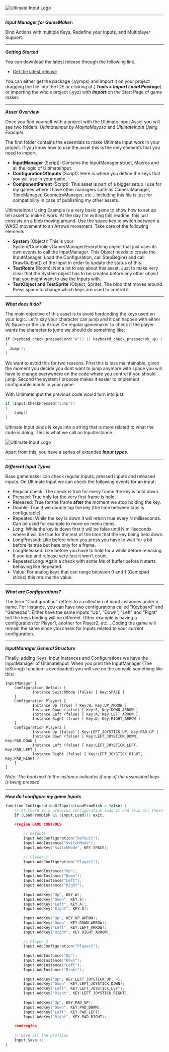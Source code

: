 ![Ultimate Input Logo](images/UltimateInputLogo.png)
***
***Input Manager for GameMaker:***

Bind Actions with multiple Keys, Redefine your Inputs, and Multiplayer Support.
***

***Getting Started***

You can download the latest release through the following link.

- [Get the latest release](https://github.com/MayitaMayoso/UltimateInput/releases)

You can either get the package (.yymps) and import it on your project dragging the file into the IDE or clicking at (
***Tools > Import Local Package***) or importing the whole project (.yyz) with ***Import*** on the Start Page of game
maker.

***

***Asset Overview***

Once you find yourself with a project with the Ultimate Input Asset you will see two folders: *UltimateInput by
MayitaMayoso* and *UltimateInput Using Example*.

The first folder contains the essentials to make Ultimate Input work in your project. If you know how to use the asset
this is the only elements that you need to import.

- **InputManager** (Script): Contains the InputManager struct, Macros and all the logic of UltimateInput.
- **ConfigurationOfInputs** (Script): Here is where you define the keys that you will use in your game.
- **ComponentParent** (Script): This asset is part of a bigger setup I use for my games where I have other managers such
  as CameraManager, TimeManager, GeometryManager, etc... Including this file is just for compatibility in case of
  publishing my other assets.

UltimateInput Using Example is a very basic game to show how to set up teh asset to make it work. At the day I'm writing
this readme, this just consists on a blob moving around. Use the space key to switch between a WASD movement to an
Arrows movement. Take care of the following elements.

- **System** (Object): This is your System/Controller/Game/Manager/Everything object that just uses its own events to
  call the InputManager. This Object needs to create the InputManager, Load the Configuration, call StepBegin() and call DrawGuiEnd() of the
  Input in
  order to update the status of this.
- **TestRoom** (Room): Not a lot to say about this asset. Just to make very clear that the System object has to be
  created before any other object that you might want to use the Inputs with.
- **TestObject and TestSprite** (Object, Sprite): The blob that moves around. Press space to change which keys are used
  to control it.

***

***What does it do?***

The main objective of this asset is to avoid hardcoding the keys used on your logic. Let's say your character can jump
and it can happen with either W, Space or the Up Arrow. On regular gamemaker to check if the player wants the character
to jump we should do something like:

```c
if (keyboad_check_pressed(ord("W")) || keyboard_check_pressed(vk_up) || keyboard_check_pressed(vk_space))
{
  Jump();
}
```

We want to avoid this for two reasons. First this is less maintainable, given the moment you decide you dont want to
jump anymore with space you will have to change everywhere on the code where you control if you should jump. Second the
system I propose makes it easier to implement configurable inputs in your game.

With UltimateInput the previous code would turn into just:

```c
if (Input.CheckPressed("Jump"))
{
    Jump()
}
```

Ultimate Input binds N keys into a string that is more related to what the code is doing. This is what we call an
InputInstance.

![Ultimate Input Logo](images/What's%20an%20Input.png)

Apart from this, you have a series of extended ***input types***.

***

***Different Input Types***

Base gamemaker can check regular inputs, pressed inputs and released inputs. On Ultimate Input we can check the
following events for an input:

- Regular check: The check is true for every frame the key is hold down.
- Pressed: True only for the very first frame is hold.
- Released: True for the frame **after** the moment we stop holding the key.
- Double: True if we double tap the key (the time between taps is configurable).
- Repeated: While the key is down it will return true every N milliseconds. Can be used for example to move on menu
  items.
- Long: While the key is down first it will be false until N milliseconds where it will be true for the rest of the time
  that the key being held down.
- LongPressed: Like before when you press you have to wait for a bit before its true but here only for a frame.
- LongReleased: Like before you have to hold for a while before releasing. If you tap and release very fast it won't
  count.
- RepeatedLong: Again a check with some Ms of buffer before it starts behaving like Repeated.
- Value: For analog keys that can range between 0 and 1 (Gamepad sticks) this returns the value.

***

***What are Configurations?***

The term "Configuration" reffers to a collection of input instances under a name. For instance, you can have two
configurations
called "Keyboard" and "Gamepad". Either have the same inputs "Up", "Down", "Left" and "Right" but the keys binding will
be different. Other example is having a configuration for Player1, another for Player2, etc... Coding the game will
remain the same since you check for inputs related to your current configuration.

***

***InputManager General Structure***

Finally, adding Keys, Input Instances and Configurations we have the InputManager of UltimateInput. When you print the
InputManager (The toString() function is overloaded) you will see on the console something like this:

```
InputManager [
	Configuration Default [
			Instance SwitchMode (false) [ Key:SPACE ]
	]
	Configuration Player1 [
			Instance Up (true) [ Key:W, Key:UP_ARROW ]
			Instance Down (false) [ Key:S, Key:DOWN_ARROW ]
			Instance Left (false) [ Key:A, Key:LEFT_ARROW ]
			Instance Right (true) [ Key:D, Key:RIGHT_ARROW ]
	]
	Configuration Player2 [
			Instance Up (false) [ Key:LEFT_JOYSTICK_UP, Key:PAD_UP ]
			Instance Down (false) [ Key:LEFT_JOYSTICK_DOWN, Key:PAD_DOWN ]
			Instance Left (false) [ Key:LEFT_JOYSTICK_LEFT, Key:PAD_LEFT ]
			Instance Right (false) [ Key:LEFT_JOYSTICK_RIGHT, Key:PAD_RIGHT ]
	]
]
```

*Note: The bool next to the instance indicates if any of the associated keys is being pressed.*

***

***How do I configure my game Inputs***

```c++
function ConfigurationOfInputs(LoadFromDisk = false) {
    // If there is a previous configuration load it and skip all these steps
    if (LoadFromDisk && !Input.Load()) exit;

    #region GAME CONTROLS
        
		// Default		
        Input.AddConfiguration("Default");
        Input.AddInstance("SwitchMode");
		Input.AddKey("SwitchMode", KEY.SPACE);
		
        // Player 1
        Input.AddConfiguration("Player1");
    
        Input.AddInstance("Up");
        Input.AddInstance("Down");
        Input.AddInstance("Left");
        Input.AddInstance("Right");
		
		Input.AddKey("Up", KEY.W);
		Input.AddKey("Down", KEY.S);
		Input.AddKey("Left", KEY.A);
		Input.AddKey("Right", KEY.D);		
		
		Input.AddKey("Up", KEY.UP_ARROW);
		Input.AddKey("Down", KEY.DOWN_ARROW);
	    Input.AddKey("Left", KEY.LEFT_ARROW);
		Input.AddKey("Right", KEY.RIGHT_ARROW);
		
		// Player 2
        Input.AddConfiguration("Player2");
    
        Input.AddInstance("Up");
        Input.AddInstance("Down");
        Input.AddInstance("Left");
        Input.AddInstance("Right");
		
		Input.AddKey("Up", KEY.LEFT_JOYSTICK_UP, 4);
		Input.AddKey("Down", KEY.LEFT_JOYSTICK_DOWN);
		Input.AddKey("Left", KEY.LEFT_JOYSTICK_LEFT);
		Input.AddKey("Right", KEY.LEFT_JOYSTICK_RIGHT);
		
		Input.AddKey("Up", KEY.PAD_UP);
		Input.AddKey("Down", KEY.PAD_DOWN);
		Input.AddKey("Left", KEY.PAD_LEFT);
		Input.AddKey("Right", KEY.PAD_RIGHT);
    
    #endregion
    
    // Save all the profiles
    Input.Save();
}
```
